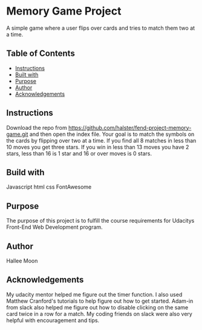 # Memory Game Project
  A simple game where a user flips over cards and tries to match them two at a time.  
## Table of Contents

* [Instructions](#instructions)
* [Built with](#builtWith)
* [Purpose](#purpose)
* [Author](#author)  
* [Acknowledgements](#Acknowledgements)

## Instructions
Download the repo from https://github.com/halster/fend-project-memory-game.git and then open the index file.  Your goal is to match the symbols on the cards by flipping over two at a time.  If you find all 8 matches in less than 10 moves you get three stars.  If you win in less than 13 moves you have 2 stars, less than 16 is 1 star and 16 or over moves is 0 stars.

## Build with
Javascript
html
css
FontAwesome  

## Purpose
The purpose of this project is to fulfill the course requirements for Udacitys Front-End Web Development program.

## Author
Hallee Moon

## Acknowledgements
My udacity mentor helped me figure out the timer function.  I also used Matthew Cranford's tutorials to help figure out how to get started.  Adam-in from slack also helped me figure out how to disable clicking on the same card twice in a row for a match.   My coding friends on slack were also very helpful with encouragement and tips.
